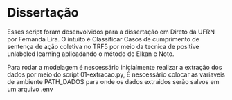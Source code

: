 # Dissertação

Esses script foram desenvolvidos para a dissertação em Direto da UFRN por Fernanda Lira.
O intuito é Classificar Casos de cumprimento de sentença de ação coletiva no TRF5 por meio da tecnica de positive unlabeled learning aplicadando o método de Elkan e Noto.


Para rodar a modelagem é nescessário inicialmente realizar a extração dos dados por meio do script 01-extracao.py,
É nescessário colocar as variaveis de ambiente PATH_DADOS para onde os dados extraidos serão salvos em um arquivo .env

